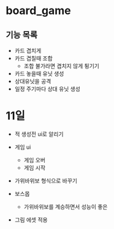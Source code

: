 # board_game

## 기능 목록 

- 카드 겹치게
- 카드 겹칠때 조합
  - 조합 불가라면 겹치지 않게 튕기기
- 카드 놓을때 유닛 생성
- 상대유닛을 공격
- 일정 주기마다 상대 유닛 생성

# 11일

- 적 생성전 ui로 알리기
- 게임 ui 
  - 게임 오버
  - 게임 시작
- 가위바위보 형식으로 바꾸기
- 보스몹
  - 가위바위보를 계승하면서 성능이 좋은

- 그림 에셋 적용
